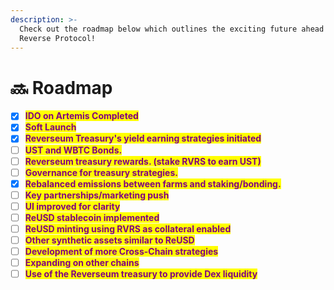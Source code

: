 ```yaml
---
description: >-
  Check out the roadmap below which outlines the exciting future ahead of
  Reverse Protocol!
---
```


# 🔜 Roadmap

* [x] <mark style="color:purple;">**IDO on Artemis Completed**</mark>
* [x] <mark style="color:purple;">**Soft Launch**</mark>
* [x] <mark style="color:purple;">**Reverseum Treasury's yield earning strategies initiated**</mark>
* [ ] <mark style="color:purple;">**UST and WBTC Bonds.**</mark>
* [ ] <mark style="color:purple;">**Reverseum treasury rewards.  (stake RVRS to earn UST)**</mark>
* [ ] <mark style="color:purple;">**Governance for treasury strategies.**</mark>
* [x] <mark style="color:purple;">**Rebalanced emissions between farms and staking/bonding.**</mark>
* [ ] <mark style="color:purple;">**Key partnerships/marketing push**</mark>
* [ ] <mark style="color:purple;">**UI improved for clarity**</mark>
* [ ] <mark style="color:purple;">**ReUSD stablecoin implemented**</mark>
* [ ] <mark style="color:purple;">**ReUSD minting using RVRS as collateral enabled**</mark>
* [ ] <mark style="color:purple;">**Other synthetic assets similar to ReUSD**</mark>
* [ ] <mark style="color:purple;">**Development of more Cross-Chain strategies**</mark>
* [ ] <mark style="color:purple;">**Expanding on other chains**</mark>
* [ ] <mark style="color:purple;">**Use of the Reverseum treasury to provide Dex liquidity**</mark>
